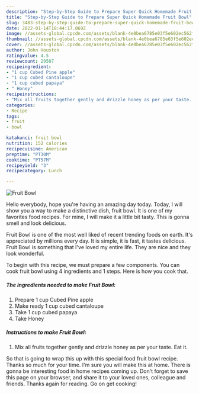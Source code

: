 ```yaml
---
description: "Step-by-Step Guide to Prepare Super Quick Homemade Fruit Bowl"
title: "Step-by-Step Guide to Prepare Super Quick Homemade Fruit Bowl"
slug: 3483-step-by-step-guide-to-prepare-super-quick-homemade-fruit-bowl
date: 2022-01-14T18:44:17.069Z
image: //assets-global.cpcdn.com/assets/blank-4e0bea6785e03f5e602ec562f230caae08da540cada707380b4fe1bbebba43da.png
thumbnail: //assets-global.cpcdn.com/assets/blank-4e0bea6785e03f5e602ec562f230caae08da540cada707380b4fe1bbebba43da.png
cover: //assets-global.cpcdn.com/assets/blank-4e0bea6785e03f5e602ec562f230caae08da540cada707380b4fe1bbebba43da.png
author: John Houston
ratingvalue: 4.5
reviewcount: 29507
recipeingredient:
- "1 cup Cubed Pine apple"
- "1 cup cubed cantaloupe"
- "1 cup cubed papaya"
- " Honey"
recipeinstructions:
- "Mix all fruits together gently and drizzle honey as per your taste. Eat it."
categories:
- Recipe
tags:
- fruit
- bowl

katakunci: fruit bowl 
nutrition: 152 calories
recipecuisine: American
preptime: "PT30M"
cooktime: "PT57M"
recipeyield: "3"
recipecategory: Lunch

---
```



![Fruit Bowl](//assets-global.cpcdn.com/assets/blank-4e0bea6785e03f5e602ec562f230caae08da540cada707380b4fe1bbebba43da.png)

Hello everybody, hope you're having an amazing day today. Today, I will show you a way to make a distinctive dish, fruit bowl. It is one of my favorites food recipes. For mine, I will make it a little bit tasty. This is gonna smell and look delicious.

Fruit Bowl is one of the most well liked of recent trending foods on earth. It's appreciated by millions every day. It is simple, it is fast, it tastes delicious. Fruit Bowl is something that I've loved my entire life. They are nice and they look wonderful.




To begin with this recipe, we must prepare a few components. You can cook fruit bowl using 4 ingredients and 1 steps. Here is how you cook that.

<!--inarticleads1-->

##### The ingredients needed to make Fruit Bowl:

1. Prepare 1 cup Cubed Pine apple
1. Make ready 1 cup cubed cantaloupe
1. Take 1 cup cubed papaya
1. Take  Honey




<!--inarticleads2-->

##### Instructions to make Fruit Bowl:

1. Mix all fruits together gently and drizzle honey as per your taste. Eat it.




So that is going to wrap this up with this special food fruit bowl recipe. Thanks so much for your time. I'm sure you will make this at home. There is gonna be interesting food in home recipes coming up. Don't forget to save this page on your browser, and share it to your loved ones, colleague and friends. Thanks again for reading. Go on get cooking!
